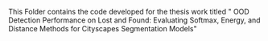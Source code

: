 This Folder contains the code developed for the thesis work titled " OOD Detection Performance on Lost and Found: Evaluating Softmax, Energy, and Distance Methods for Cityscapes
Segmentation Models"
